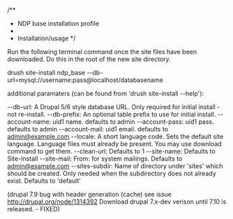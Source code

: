 /**
 * NDP base installation profile
 *
 * Installation/usage
 */

Run the following terminal command once the site files have been downloaded.
Do this in the root of the new site directory.

drush site-install ndp_base --db-url=mysql://username:pass@localhost/databasename

additional paramaters (can be found from 'drush site-install --help'):

 --db-url: A Drupal 5/6 style database URL. Only required for initial install - not re-install.
 --db-prefix: An optional table prefix to use for initial install.
 --account-name: uid1 name. defaults to admin
 --account-pass: uid1 pass. defaults to admin
 --account-mail: uid1 email. defaults to admin@example.com
 --locale: A short language code. Sets the default site language. Language files must already be present. You may use download command to get them.
 --clean-url: Defaults to 1
 --site-name: Defaults to Site-Install
 --site-mail: From: for system mailings. Defaults to admin@example.com
 --sites-subdir: Name of directory under 'sites' which should be created. Only needed when the subdirectory does not already exist. Defaults to 'default'

(drupal 7.9 bug with header generation (cache) see issue http://drupal.org/node/1314392
Download drupal 7.x-dev verison until 7.10 is released. - FIXED)
